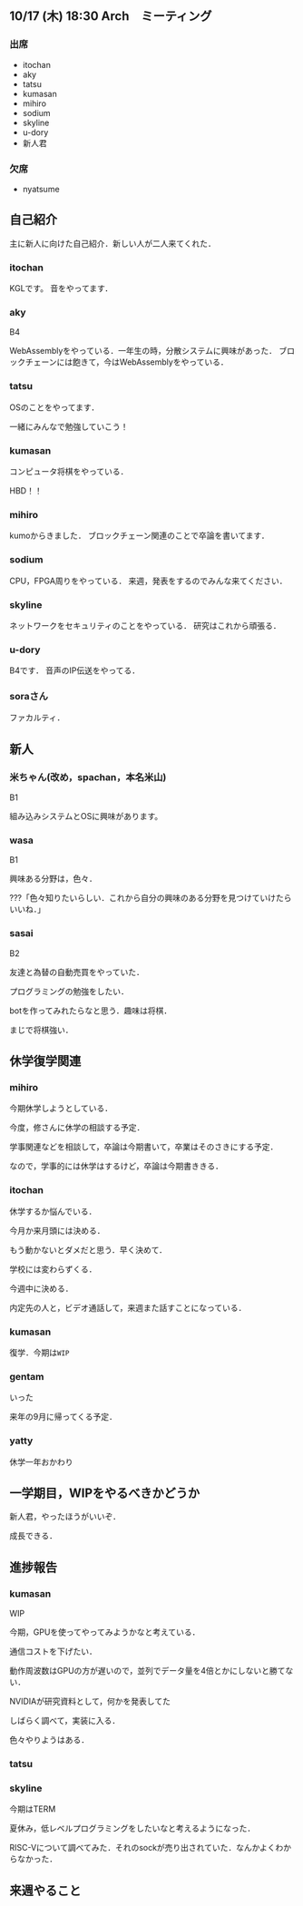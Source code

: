 ## 10/17 (木) 18:30 Arch　ミーティング

### 出席

- itochan
- aky
- tatsu
- kumasan
- mihiro
- sodium
- skyline
- u-dory
- 新人君

### 欠席

- nyatsume

## 自己紹介

主に新人に向けた自己紹介．新しい人が二人来てくれた．

### itochan

KGLです。
音をやってます．

### aky

B4

WebAssemblyをやっている．一年生の時，分散システムに興味があった．
ブロックチェーンには飽きて，今はWebAssemblyをやっている．

### tatsu

OSのことをやってます．

一緒にみんなで勉強していこう！

### kumasan

コンピュータ将棋をやっている．

HBD！！

### mihiro

kumoからきました．
ブロックチェーン関連のことで卒論を書いてます．

### sodium

CPU，FPGA周りをやっている．
来週，発表をするのでみんな来てください．

### skyline

ネットワークをセキュリティのことをやっている．
研究はこれから頑張る．

### u-dory

B4です．
音声のIP伝送をやってる．

### soraさん

ファカルティ．

## 新人

### 米ちゃん(改め，spachan，本名米山)

B1

組み込みシステムとOSに興味があります。

### wasa

B1

興味ある分野は，色々．

???「色々知りたいらしい．これから自分の興味のある分野を見つけていけたらいいね．」

### sasai

B2

友達と為替の自動売買をやっていた．

プログラミングの勉強をしたい．

botを作ってみれたらなと思う．趣味は将棋．

まじで将棋強い．

## 休学復学関連

### mihiro

今期休学しようとしている．

今度，修さんに休学の相談する予定．

学事関連などを相談して，卒論は今期書いて，卒業はそのさきにする予定．

なので，学事的には休学はするけど，卒論は今期書ききる．

### itochan

休学するか悩んでいる．

今月か来月頭には決める．

もう動かないとダメだと思う．早く決めて．

学校には変わらずくる．

今週中に決める．

内定先の人と，ビデオ通話して，来週また話すことになっている．

### kumasan

復学．今期は`WIP`

### gentam

いった

来年の9月に帰ってくる予定．

### yatty

休学一年おかわり

## 一学期目，WIPをやるべきかどうか

新人君，やったほうがいいぞ．

成長できる．

## 進捗報告

### kumasan

WIP

今期，GPUを使ってやってみようかなと考えている．

通信コストを下げたい．

動作周波数はGPUの方が遅いので，並列でデータ量を4倍とかにしないと勝てない．

NVIDIAが研究資料として，何かを発表してた

しばらく調べて，実装に入る．

色々やりようはある．

### tatsu



### skyline

今期はTERM

夏休み，低レベルプログラミングをしたいなと考えるようになった．

RISC-Vについて調べてみた．それのsockが売り出されていた．なんかよくわからなかった．

## 来週やること
